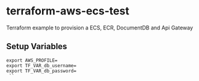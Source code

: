 # terraform-aws-ecs-test

Terraform example to provision a ECS, ECR, DocumentDB and Api Gateway

 
## Setup Variables

```console
export AWS_PROFILE=
export TF_VAR_db_username=
export TF_VAR_db_password=
 ``